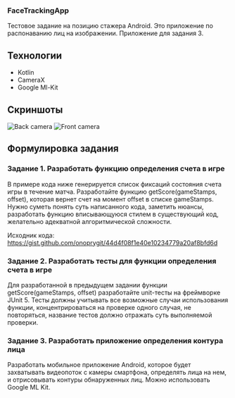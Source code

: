 ### FaceTrackingApp
Тестовое задание на позицию стажера Android. Это приложение по распонаванию лиц на изображении. Приложение для задания 3.

## Технологии
 - Kotlin
 - CameraX
 - Google Ml-Kit

## Скриншоты

![Back camera](https://github.com/onoprygit/test/blob/master/screenshot_faceDetection_backCamera.png)
![Front camera](https://github.com/onoprygit/test/blob/master/screenshot_faceDetection_frontCamera.png)

## Формулировка задания
### Задание 1. Разработать функцию определения счета в игре 
В примере кода ниже генерируется список фиксаций состояния счета игры в течение матча.
Разработайте функцию getScore(gameStamps, offset), которая вернет счет на момент offset в списке gameStamps.
Нужно суметь понять суть написанного кода, заметить нюансы, разработать функцию вписывающуюся стилем в существующий код, желательно адекватной алгоритмической сложности.

Исходник кода: https://gist.github.com/onoprygit/44d4f08f1e40e10234779a20af8bfd6d

### Задание 2. Разработать тесты для функции определения счета в игре 
Для разработанной в предыдущем задании функции getScore(gameStamps, offset) разработайте unit-тесты на фреймворке JUnit 5.
Тесты должны учитывать все возможные случаи использования функции, концентрироваться на проверке одного случая, не повторяться, название тестов должно отражать суть выполняемой проверки.

### Задание 3. Разработать приложение определения контура лица
Разработать мобильное приложение Android, которое будет захватывать видеопоток с камеры смартфона, определять лица на нем, и отрисовывать контуры обнаруженных лиц.
Можно использовать Google ML Kit.
